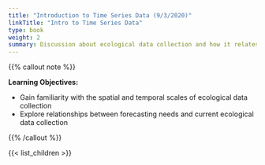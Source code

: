 ```yaml
---
title: "Introduction to Time Series Data (9/3/2020)"
linkTitle: "Intro to Time Series Data"
type: book
weight: 2
summary: Discussion about ecological data collection and how it relates to forecasting
---
```


{{% callout note %}}

**Learning Objectives:**
* Gain familiarity with the spatial and temporal scales of ecological data collection
* Explore relationships between forecasting needs and current ecological data collection

{{% /callout %}}

{{< list_children >}}
